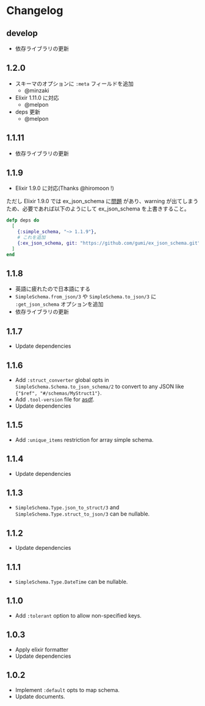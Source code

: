 # Changelog

## develop

- 依存ライブラリの更新

## 1.2.0

- スキーマのオプションに `:meta` フィールドを追加
  - @minzaki
- Elixir 1.11.0 に対応
  - @melpon
- deps 更新
  - @melpon

## 1.1.11

- 依存ライブラリの更新

## 1.1.9

- Elixir 1.9.0 に対応(Thanks @hiromoon !)

ただし Elixir 1.9.0 では ex_json_schema に[問題](https://github.com/jonasschmidt/ex_json_schema/pull/43) があり、warning が出てしまうため、必要であれば以下のようにして ex_json_schema を上書きすること。

```elixir
defp deps do
  [
    {:simple_schema, "~> 1.1.9"},
    # これを追加
    {:ex_json_schema, git: "https://github.com/gumi/ex_json_schema.git", tag: "v0.6.2-hotfix", override: true}
  ]
end
```

## 1.1.8

- 英語に疲れたので日本語にする
- `SimpleSchema.from_json/3` や `SimpleSchema.to_json/3` に `:get_json_schema` オプションを追加
- 依存ライブラリの更新

## 1.1.7

- Update dependencies

## 1.1.6

- Add `:struct_converter` global opts in `SimpleSchema.Schema.to_json_schema/2` to convert to any JSON like `{"$ref", "#/schemas/MyStruct1"}`.
- Add `.tool-version` file for [asdf](https://github.com/asdf-vm/asdf).
- Update dependencies

## 1.1.5

- Add `:unique_items` restriction for array simple schema.

## 1.1.4

- Update dependencies

## 1.1.3

- `SimpleSchema.Type.json_to_struct/3` and `SimpleSchema.Type.struct_to_json/3` can be nullable.

## 1.1.2

- Update dependencies

## 1.1.1

- `SimpleSchema.Type.DateTime` can be nullable.

## 1.1.0

- Add `:tolerant` option to allow non-specified keys.

## 1.0.3

- Apply elixir formatter
- Update dependencies

## 1.0.2

- Implement `:default` opts to map schema.
- Update documents.
